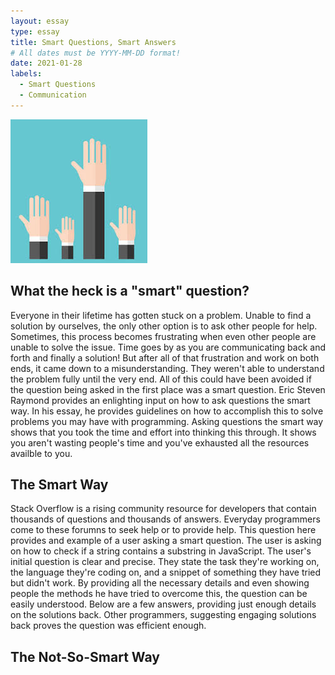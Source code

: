 ```yaml
---
layout: essay
type: essay
title: Smart Questions, Smart Answers
# All dates must be YYYY-MM-DD format!
date: 2021-01-28
labels:
  - Smart Questions
  - Communication
---
```


<img class="ui medium left floated image" src="../images/raise.jpeg">

## What the heck is a "smart" question?

Everyone in their lifetime has gotten stuck on a problem. Unable to find a solution by ourselves, the only other option is to ask other people for help. Sometimes, this process becomes frustrating when even other people are unable to solve the issue. Time goes by as you are communicating back and forth and finally a solution! But after all of that frustration and work on both ends, it came down to a misunderstanding. They weren't able to understand the problem fully until the very end. All of this could have been avoided if the question being asked in the first place was a smart question. Eric Steven Raymond provides an enlighting input on how to ask questions the smart way. In his essay, he provides guidelines on how to accomplish this to solve problems you may have with programming. Asking questions the smart way shows that you took the time and effort into thinking this through. It shows you aren't wasting people's time and you've exhausted all the resources availble to you. 

## The Smart Way

Stack Overflow is a rising community resource for developers that contain thousands of questions and thousands of answers. Everyday programmers come to these forumns to seek help or to provide help. This question here provides and example of a user asking a smart question. The user is asking on how to check if a string contains a substring in JavaScript. The user's initial question is clear and precise. They state the task they're working on, the language they're coding on, and a snippet of something they have tried but didn't work. By providing all the necessary details and even showing people the methods he have tried to overcome this, the question can be easily understood. Below are a few answers, providing just enough details on the solutions back. Other programmers, suggesting engaging solutions back proves the question was efficient enough.

## The Not-So-Smart Way


